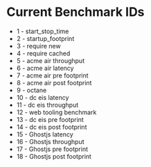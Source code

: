# Current Benchmark IDs

* 1 - start_stop_time
* 2 - startup_footprint
* 3 - require new
* 4 - require cached
* 5 - acme air throughput
* 6 - acme air latency
* 7 - acme air pre footprint
* 8 - acme air post footprint
* 9 - octane
* 10 - dc eis latency
* 11 - dc eis throughput
* 12 - web tooling benchmark
* 13 - dc eis pre footprint
* 14 - dc eis post footprint
* 15 - Ghostjs latency
* 16 - Ghostjs throughput
* 17 - Ghostjs pre footprint
* 18 - Ghostjs post footprint
